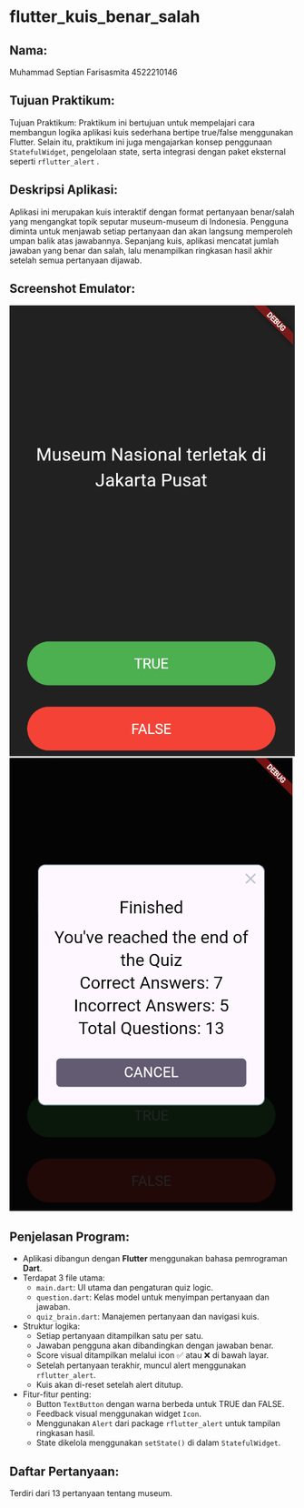 # flutter_kuis_benar_salah

## Nama:

Muhammad Septian Farisasmita 4522210146

## Tujuan Praktikum:

Tujuan Praktikum:
Praktikum ini bertujuan untuk mempelajari cara membangun logika aplikasi kuis sederhana bertipe true/false menggunakan Flutter. Selain itu, praktikum ini juga mengajarkan konsep penggunaan `StatefulWidget`, pengelolaan state, serta integrasi dengan paket eksternal seperti `rflutter_alert` .

## Deskripsi Aplikasi:

Aplikasi ini merupakan kuis interaktif dengan format pertanyaan benar/salah yang mengangkat topik seputar museum-museum di Indonesia. Pengguna diminta untuk menjawab setiap pertanyaan dan akan langsung memperoleh umpan balik atas jawabannya. Sepanjang kuis, aplikasi mencatat jumlah jawaban yang benar dan salah, lalu menampilkan ringkasan hasil akhir setelah semua pertanyaan dijawab.

## Screenshot Emulator:

![Screenshot1](assets/images/question_page.png)
![Screenshot2](assets/images/results.png)

## Penjelasan Program:

- Aplikasi dibangun dengan **Flutter** menggunakan bahasa pemrograman **Dart**.
- Terdapat 3 file utama:
  - `main.dart`: UI utama dan pengaturan quiz logic.
  - `question.dart`: Kelas model untuk menyimpan pertanyaan dan jawaban.
  - `quiz_brain.dart`: Manajemen pertanyaan dan navigasi kuis.
- Struktur logika:
  - Setiap pertanyaan ditampilkan satu per satu.
  - Jawaban pengguna akan dibandingkan dengan jawaban benar.
  - Score visual ditampilkan melalui icon ✅ atau ❌ di bawah layar.
  - Setelah pertanyaan terakhir, muncul alert menggunakan `rflutter_alert`.
  - Kuis akan di-reset setelah alert ditutup.
- Fitur-fitur penting:
  - Button `TextButton` dengan warna berbeda untuk TRUE dan FALSE.
  - Feedback visual menggunakan widget `Icon`.
  - Menggunakan `Alert` dari package `rflutter_alert` untuk tampilan ringkasan hasil.
  - State dikelola menggunakan `setState()` di dalam `StatefulWidget`.

## Daftar Pertanyaan:

Terdiri dari 13 pertanyaan tentang museum.
